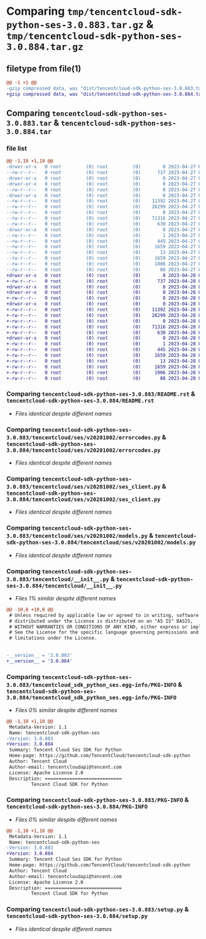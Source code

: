 # Comparing `tmp/tencentcloud-sdk-python-ses-3.0.883.tar.gz` & `tmp/tencentcloud-sdk-python-ses-3.0.884.tar.gz`

## filetype from file(1)

```diff
@@ -1 +1 @@
-gzip compressed data, was "dist/tencentcloud-sdk-python-ses-3.0.883.tar", last modified: Thu Apr 27 00:47:01 2023, max compression
+gzip compressed data, was "dist/tencentcloud-sdk-python-ses-3.0.884.tar", last modified: Fri Apr 28 02:37:11 2023, max compression
```

## Comparing `tencentcloud-sdk-python-ses-3.0.883.tar` & `tencentcloud-sdk-python-ses-3.0.884.tar`

### file list

```diff
@@ -1,19 +1,19 @@
-drwxr-xr-x   0 root         (0) root         (0)        0 2023-04-27 00:47:01.000000 tencentcloud-sdk-python-ses-3.0.883/
--rw-r--r--   0 root         (0) root         (0)      737 2023-04-27 00:47:01.000000 tencentcloud-sdk-python-ses-3.0.883/README.rst
-drwxr-xr-x   0 root         (0) root         (0)        0 2023-04-27 00:47:01.000000 tencentcloud-sdk-python-ses-3.0.883/tencentcloud/
-drwxr-xr-x   0 root         (0) root         (0)        0 2023-04-27 00:47:01.000000 tencentcloud-sdk-python-ses-3.0.883/tencentcloud/ses/
--rw-r--r--   0 root         (0) root         (0)        0 2023-04-27 00:47:01.000000 tencentcloud-sdk-python-ses-3.0.883/tencentcloud/ses/__init__.py
-drwxr-xr-x   0 root         (0) root         (0)        0 2023-04-27 00:47:01.000000 tencentcloud-sdk-python-ses-3.0.883/tencentcloud/ses/v20201002/
--rw-r--r--   0 root         (0) root         (0)    11392 2023-04-27 00:47:01.000000 tencentcloud-sdk-python-ses-3.0.883/tencentcloud/ses/v20201002/errorcodes.py
--rw-r--r--   0 root         (0) root         (0)    28299 2023-04-27 00:47:01.000000 tencentcloud-sdk-python-ses-3.0.883/tencentcloud/ses/v20201002/ses_client.py
--rw-r--r--   0 root         (0) root         (0)        0 2023-04-27 00:47:01.000000 tencentcloud-sdk-python-ses-3.0.883/tencentcloud/ses/v20201002/__init__.py
--rw-r--r--   0 root         (0) root         (0)    71316 2023-04-27 00:47:01.000000 tencentcloud-sdk-python-ses-3.0.883/tencentcloud/ses/v20201002/models.py
--rw-r--r--   0 root         (0) root         (0)      630 2023-04-27 00:47:01.000000 tencentcloud-sdk-python-ses-3.0.883/tencentcloud/__init__.py
-drwxr-xr-x   0 root         (0) root         (0)        0 2023-04-27 00:47:01.000000 tencentcloud-sdk-python-ses-3.0.883/tencentcloud_sdk_python_ses.egg-info/
--rw-r--r--   0 root         (0) root         (0)        1 2023-04-27 00:47:01.000000 tencentcloud-sdk-python-ses-3.0.883/tencentcloud_sdk_python_ses.egg-info/dependency_links.txt
--rw-r--r--   0 root         (0) root         (0)      445 2023-04-27 00:47:01.000000 tencentcloud-sdk-python-ses-3.0.883/tencentcloud_sdk_python_ses.egg-info/SOURCES.txt
--rw-r--r--   0 root         (0) root         (0)     1659 2023-04-27 00:47:01.000000 tencentcloud-sdk-python-ses-3.0.883/tencentcloud_sdk_python_ses.egg-info/PKG-INFO
--rw-r--r--   0 root         (0) root         (0)       13 2023-04-27 00:47:01.000000 tencentcloud-sdk-python-ses-3.0.883/tencentcloud_sdk_python_ses.egg-info/top_level.txt
--rw-r--r--   0 root         (0) root         (0)     1659 2023-04-27 00:47:01.000000 tencentcloud-sdk-python-ses-3.0.883/PKG-INFO
--rw-r--r--   0 root         (0) root         (0)     1006 2023-04-27 00:47:01.000000 tencentcloud-sdk-python-ses-3.0.883/setup.py
--rw-r--r--   0 root         (0) root         (0)       88 2023-04-27 00:47:01.000000 tencentcloud-sdk-python-ses-3.0.883/setup.cfg
+drwxr-xr-x   0 root         (0) root         (0)        0 2023-04-28 02:37:11.000000 tencentcloud-sdk-python-ses-3.0.884/
+-rw-r--r--   0 root         (0) root         (0)      737 2023-04-28 02:37:11.000000 tencentcloud-sdk-python-ses-3.0.884/README.rst
+drwxr-xr-x   0 root         (0) root         (0)        0 2023-04-28 02:37:11.000000 tencentcloud-sdk-python-ses-3.0.884/tencentcloud/
+drwxr-xr-x   0 root         (0) root         (0)        0 2023-04-28 02:37:11.000000 tencentcloud-sdk-python-ses-3.0.884/tencentcloud/ses/
+-rw-r--r--   0 root         (0) root         (0)        0 2023-04-28 02:37:11.000000 tencentcloud-sdk-python-ses-3.0.884/tencentcloud/ses/__init__.py
+drwxr-xr-x   0 root         (0) root         (0)        0 2023-04-28 02:37:11.000000 tencentcloud-sdk-python-ses-3.0.884/tencentcloud/ses/v20201002/
+-rw-r--r--   0 root         (0) root         (0)    11392 2023-04-28 02:37:11.000000 tencentcloud-sdk-python-ses-3.0.884/tencentcloud/ses/v20201002/errorcodes.py
+-rw-r--r--   0 root         (0) root         (0)    28299 2023-04-28 02:37:11.000000 tencentcloud-sdk-python-ses-3.0.884/tencentcloud/ses/v20201002/ses_client.py
+-rw-r--r--   0 root         (0) root         (0)        0 2023-04-28 02:37:11.000000 tencentcloud-sdk-python-ses-3.0.884/tencentcloud/ses/v20201002/__init__.py
+-rw-r--r--   0 root         (0) root         (0)    71316 2023-04-28 02:37:11.000000 tencentcloud-sdk-python-ses-3.0.884/tencentcloud/ses/v20201002/models.py
+-rw-r--r--   0 root         (0) root         (0)      630 2023-04-28 02:37:11.000000 tencentcloud-sdk-python-ses-3.0.884/tencentcloud/__init__.py
+drwxr-xr-x   0 root         (0) root         (0)        0 2023-04-28 02:37:11.000000 tencentcloud-sdk-python-ses-3.0.884/tencentcloud_sdk_python_ses.egg-info/
+-rw-r--r--   0 root         (0) root         (0)        1 2023-04-28 02:37:11.000000 tencentcloud-sdk-python-ses-3.0.884/tencentcloud_sdk_python_ses.egg-info/dependency_links.txt
+-rw-r--r--   0 root         (0) root         (0)      445 2023-04-28 02:37:11.000000 tencentcloud-sdk-python-ses-3.0.884/tencentcloud_sdk_python_ses.egg-info/SOURCES.txt
+-rw-r--r--   0 root         (0) root         (0)     1659 2023-04-28 02:37:11.000000 tencentcloud-sdk-python-ses-3.0.884/tencentcloud_sdk_python_ses.egg-info/PKG-INFO
+-rw-r--r--   0 root         (0) root         (0)       13 2023-04-28 02:37:11.000000 tencentcloud-sdk-python-ses-3.0.884/tencentcloud_sdk_python_ses.egg-info/top_level.txt
+-rw-r--r--   0 root         (0) root         (0)     1659 2023-04-28 02:37:11.000000 tencentcloud-sdk-python-ses-3.0.884/PKG-INFO
+-rw-r--r--   0 root         (0) root         (0)     1006 2023-04-28 02:37:11.000000 tencentcloud-sdk-python-ses-3.0.884/setup.py
+-rw-r--r--   0 root         (0) root         (0)       88 2023-04-28 02:37:11.000000 tencentcloud-sdk-python-ses-3.0.884/setup.cfg
```

### Comparing `tencentcloud-sdk-python-ses-3.0.883/README.rst` & `tencentcloud-sdk-python-ses-3.0.884/README.rst`

 * *Files identical despite different names*

### Comparing `tencentcloud-sdk-python-ses-3.0.883/tencentcloud/ses/v20201002/errorcodes.py` & `tencentcloud-sdk-python-ses-3.0.884/tencentcloud/ses/v20201002/errorcodes.py`

 * *Files identical despite different names*

### Comparing `tencentcloud-sdk-python-ses-3.0.883/tencentcloud/ses/v20201002/ses_client.py` & `tencentcloud-sdk-python-ses-3.0.884/tencentcloud/ses/v20201002/ses_client.py`

 * *Files identical despite different names*

### Comparing `tencentcloud-sdk-python-ses-3.0.883/tencentcloud/ses/v20201002/models.py` & `tencentcloud-sdk-python-ses-3.0.884/tencentcloud/ses/v20201002/models.py`

 * *Files identical despite different names*

### Comparing `tencentcloud-sdk-python-ses-3.0.883/tencentcloud/__init__.py` & `tencentcloud-sdk-python-ses-3.0.884/tencentcloud/__init__.py`

 * *Files 1% similar despite different names*

```diff
@@ -10,8 +10,8 @@
 # Unless required by applicable law or agreed to in writing, software
 # distributed under the License is distributed on an "AS IS" BASIS,
 # WITHOUT WARRANTIES OR CONDITIONS OF ANY KIND, either express or implied.
 # See the License for the specific language governing permissions and
 # limitations under the License.
 
 
-__version__ = '3.0.883'
+__version__ = '3.0.884'
```

### Comparing `tencentcloud-sdk-python-ses-3.0.883/tencentcloud_sdk_python_ses.egg-info/PKG-INFO` & `tencentcloud-sdk-python-ses-3.0.884/tencentcloud_sdk_python_ses.egg-info/PKG-INFO`

 * *Files 0% similar despite different names*

```diff
@@ -1,10 +1,10 @@
 Metadata-Version: 1.1
 Name: tencentcloud-sdk-python-ses
-Version: 3.0.883
+Version: 3.0.884
 Summary: Tencent Cloud Ses SDK for Python
 Home-page: https://github.com/TencentCloud/tencentcloud-sdk-python
 Author: Tencent Cloud
 Author-email: tencentcloudapi@tencent.com
 License: Apache License 2.0
 Description: ============================
         Tencent Cloud SDK for Python
```

### Comparing `tencentcloud-sdk-python-ses-3.0.883/PKG-INFO` & `tencentcloud-sdk-python-ses-3.0.884/PKG-INFO`

 * *Files 0% similar despite different names*

```diff
@@ -1,10 +1,10 @@
 Metadata-Version: 1.1
 Name: tencentcloud-sdk-python-ses
-Version: 3.0.883
+Version: 3.0.884
 Summary: Tencent Cloud Ses SDK for Python
 Home-page: https://github.com/TencentCloud/tencentcloud-sdk-python
 Author: Tencent Cloud
 Author-email: tencentcloudapi@tencent.com
 License: Apache License 2.0
 Description: ============================
         Tencent Cloud SDK for Python
```

### Comparing `tencentcloud-sdk-python-ses-3.0.883/setup.py` & `tencentcloud-sdk-python-ses-3.0.884/setup.py`

 * *Files identical despite different names*


